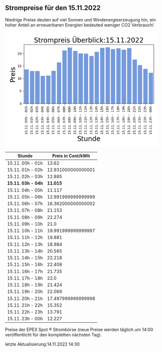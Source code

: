 
## Strompreise für den 15.11.2022

Niedrige Preise deuten auf viel Sonnen und Windenergieerzeugung hin, ein hoher Anteil an erneuerbaren Energien bedeuted weniger CO2 Verbrauch!

![Strompreis übersicht](imgs/strompreis_uebersicht.png)

| Stunde | Preis in Cent/kWh |
|---|---|
| 15.11. 00h -  01h | 13.62 | 
| 15.11. 01h -  02h | 12.931000000000001 | 
| 15.11. 02h -  03h | 12.885 | 
| **15.11. 03h -  04h** | **11.015** | 
| 15.11. 04h -  05h | 11.117 | 
| 15.11. 05h -  06h | 12.991999999999999 | 
| 15.11. 06h -  07h | 16.362000000000002 | 
| 15.11. 07h -  08h | 21.153 | 
| 15.11. 08h -  09h | 22.274 | 
| 15.11. 09h -  10h | 21.0 | 
| 15.11. 10h -  11h | 19.991999999999997 | 
| 15.11. 11h -  12h | 19.881 | 
| 15.11. 12h -  13h | 18.984 | 
| 15.11. 13h -  14h | 20.565 | 
| 15.11. 14h -  15h | 22.218 | 
| 15.11. 15h -  16h | 22.408 | 
| 15.11. 16h -  17h | 21.735 | 
| 15.11. 17h -  18h | 22.0 | 
| 15.11. 18h -  19h | 21.424 | 
| 15.11. 19h -  20h | 22.069 | 
| 15.11. 20h -  21h | 17.497999999999998 | 
| 15.11. 21h -  22h | 15.352 | 
| 15.11. 22h -  23h | 13.791 | 
| 15.11. 23h -  00h | 12.227 | 

Preise der EPEX Spot ® Strombörse (neue Preise werden täglich um 14:00 veröffentlicht für den kompletten nächsten Tag).

letzte Aktualisierung:14.11.2022 14:30